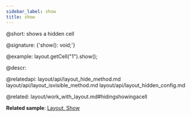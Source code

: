 ```yaml
---
sidebar_label: show
title: show
---          
```


@short: shows a hidden cell

@signature: {'show(): void;'}

@example:
layout.getCell("1").show();



@descr:



@relatedapi:
layout/api/layout_hide_method.md
layout/api/layout_isvisible_method.md
layout/api/layout_hidden_config.md

@related: layout/work_with_layout.md#hidingshowingacell

**Related sample**: [Layout. Show](https://snippet.dhtmlx.com/v0q7gq26)
